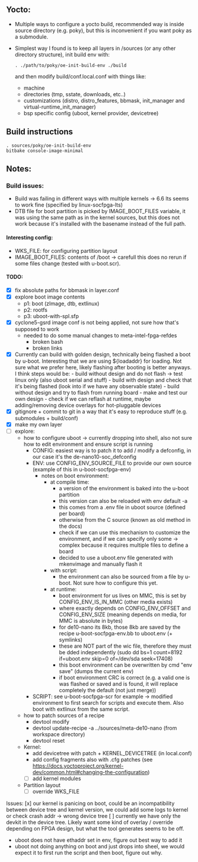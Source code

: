 ## Yocto:

- Multiple ways to configure a yocto build, recommended way is inside source directory (e.g. poky), but this is inconvenient if you want poky as a submodule.
- Simplest way I found is to keep all layers in /sources (or any other directory structure), init build env with:

  ```
  . ./path/to/poky/oe-init-build-env ./build
  ```

  and then modify build/conf.local.conf with things like:
  - machine
  - directories (tmp, sstate, downloads, etc..)
  - customizations (distro, distro_features, bbmask, init_manager and virtual-runtime_init_manager)
  - bsp specific config (uboot, kernel provider, devicetree)

## Build instructions

```
. sources/poky/oe-init-build-env
bitbake console-image-minimal
```

## Notes:

### Build issues:
- Build was failing in different ways with multiple kernels -> 6.6 lts seems to work fine (specified by linux-socfpga-lts)
- DTB file for boot partition is picked by IMAGE_BOOT_FILES variable, it was using the same path as in the kernel sources, but this does not work because it's installed with the basename instead of the full path.

#### Interesting config:
- WKS_FILE: for configuring partition layout
- IMAGE_BOOT_FILES: contents of /boot -> carefull this does no rerun if some files change (tested with u-boot.scr).

#### TODO:
- [x] fix absolute paths for bbmask in layer.conf
- [x] explore boot image contents
  - p1: boot (zImage, dtb, extlinux)
  - p2: rootfs
  - p3: uboot-with-spl.sfp
- [x] cyclone5-gsrd image conf is not being applied, not sure how that's supposed to work
  - needed to do some manual changes to meta-intel-fpga-refdes
    - broken bash
    - broken links
- [x] Currently can build with golden design, technically being flashed a boot by u-boot. Interesting that we are using
      ${loadaddr} for loading. Not sure what we prefer here, likely flashing after booting is better anyways.
      I think steps would be:
      - build without design and do not flash -> test linux only (also uboot serial and stuff)
      - build with design and check that it's being flashed (look into if we have any observable state)
      - build without design and try to flash from running board
      - make and test our own design
      - check if we can reflash at runtime, maybe adding/removing device overlays for hot-pluggable devices
- [x] gitignore + commit to git in a way that it's easy to reproduce stuff (e.g. submodules + build/conf)
- [x] make my own layer
- [ ] explore:
    - how to configure uboot -> currently dropping into shell, also not sure how to edit environment and ensure script is running
      - CONFIG: easiest way is to patch it to add / modify a defconfig, in our case it's the de-nano10-soc_defconfig
      - ENV: use CONFIG_ENV_SOURCE_FILE to provide our own source (example of this in u-boot-socfpga-env)
        - notes on boot environment:
          - at compile time:
            - a version of the environment is baked into the u-boot partition
            - this version can also be reloaded with env default -a
            - this comes from a .env file in uboot source (defined per board)
            - otherwise from the C source (known as old method in the docs)
            - check if we can use this mechanism to customize the environment, and if we can specify only some -> complex because it requires multiple files to define a board
            - decided to use a uboot.env file generated with mkenvimage and manually flash it
          - with script:
            - the environment can also be sourced from a file by u-boot. Not sure how to configure this yet.
          - at runtime:
            - boot environment for us lives on MMC, this is set by CONFIG_ENV_IS_IN_MMC (other media exists)
            - where exactly depends on CONFIG_ENV_OFFSET and CONFIG_ENV_SIZE (meaning depends on media, for MMC is absolute in bytes)
            - for de10-nano its 8kb, those 8kb are saved by the recipe u-boot-socfpga-env.bb to uboot.env (+ symlinks)
            - these are NOT part of the wic file, therefore they must be dded independently (sudo dd bs=1 count=8192 if=uboot.env skip=0 of=/dev/sda seek=17408)
            - this boot environment can be overwritten by cmd "env save" (dumps the current env)
            - if boot environment CRC is correct (e.g. a valid one is was flashed or saved and is found, it will replace completely the default (not just merge))
      - SCRIPT: see u-boot-socfpga-scr for example -> modified environment to first search for scripts and execute them. Also boot with extlinux from the same script.
    - how to patch sources of a recipe
      - devtool modify <recipe>
      - devtool update-recipe -a ../sources/meta-de10-nano <recipe> (from workspace directory)
      - devtool reset <recipe>
    - Kernel:
      - add devicetree with patch + KERNEL_DEVICETREE (in local.conf)
      - add config fragments also with .cfg patches (see https://docs.yoctoproject.org/kernel-dev/common.html#changing-the-configuration)
      - [ ] add kernel modules
    - Partition layout
        - [ ] override WKS_FILE

Issues:
[x] our kernel is panicing on boot, could be an incompatibility between device tree and kernel version, we could add some logs to kernel or check crash addr -> wrong device tree
  [ ] currently we have only the devkit in the device tree. Likely want some kind of overlay / override depending on FPGA design, but what the tool generates seems to be off.

- uboot does not have ethaddr set in env, figure out best way to add it
- uboot not doing anything on boot and just drops into sheel, we would expect it to first run the script and then boot, figure out why.